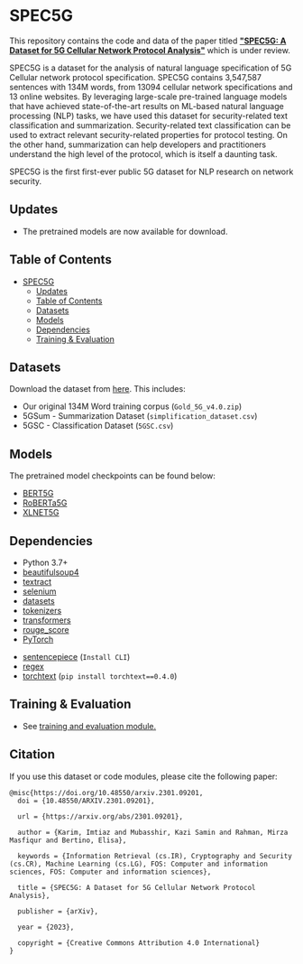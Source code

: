 # SPEC5G

This repository contains the code and data of the paper titled [**"SPEC5G: A Dataset for 5G Cellular Network Protocol Analysis"**]("https://www.overleaf.com/project/6328efc563b20d4fea080ff8") which is under review.

SPEC5G is a dataset for the analysis of natural language specification of 5G Cellular network protocol specification. SPEC5G contains 3,547,587 sentences with 134M words, from 13094 cellular network specifications and 13 online websites. By leveraging large-scale pre-trained language models that have achieved state-of-the-art results on ML-based natural language processing (NLP) tasks, we have used this dataset for security-related text classification and summarization. Security-related text classification can be used to extract relevant security-related properties for protocol testing. On the other hand, summarization can help developers and practitioners understand the high level of the protocol, which is itself a daunting task.

SPEC5G is the first first-ever public 5G dataset for NLP research on network security.

## Updates

* The pretrained models are now available for download.


## Table of Contents

- [SPEC5G](#SPEC5G)
  - [Updates](#updates)
  - [Table of Contents](#table-of-contents)
  - [Datasets](#datasets)
  - [Models](#models)
  - [Dependencies](#dependencies)
  - [Training & Evaluation](#training--evaluation)


## Datasets
  Download the dataset from [here](https://drive.google.com/drive/folders/1Km1wdYnwjdGHiULFO0GL8JZFtDT5ZDb_?usp=sharing). This includes:
* Our original 134M Word training corpus (`Gold_5G_v4.0.zip`)
* 5GSum - Summarization Dataset (`simplification_dataset.csv`)
* 5GSC - Classification Dataset (`5GSC.csv`)

## Models

The pretrained model checkpoints can be found below: 

* [BERT5G](https://drive.google.com/file/d/1Di-Tuoxmfjdu8JnNjHRts0g-rLDdNfsM/view?usp=share_link)
* [RoBERTa5G](https://drive.google.com/file/d/1R9eWnBArusiEv2NuFth5cC2O0sO0D6vy/view?usp=share_link)
* [XLNET5G](https://drive.google.com/file/d/1pMPNGKEyNzFDfZtpBluEIZAG_zyI3XvN/view?usp=share_link)

## Dependencies
* Python 3.7+
* [beautifulsoup4](https://pypi.org/project/beautifulsoup4/)
* [textract](https://pypi.org/project/textract/)
* [selenium](https://pypi.org/project/selenium/)
* [datasets](https://pypi.org/project/datasets/)
* [tokenizers](https://pypi.org/project/tokenizers/)
* [transformers](https://pypi.org/project/transformers/)
* [rouge_score](https://pypi.org/project/rouge_score/)
* [PyTorch](http://pytorch.org/)

[//]: # (* [Cython]&#40;https://pypi.org/project/Cython/&#41;)
* [sentencepiece](https://github.com/google/sentencepiece) (`Install CLI`)
* [regex](https://pypi.org/project/regex/)
* [torchtext](https://pypi.org/project/torchtext) (`pip install torchtext==0.4.0`)


## Training & Evaluation
  * See [training and evaluation module.](model-training/)

[//]: # (  * Try out the models in [Google Colaboratory.]&#40;https://colab.research.google.com/&#41;)

[//]: # (## License)

[//]: # (Contents of this repository are licensed under [Creative Commons Attribution-NonCommercial-ShareAlike 4.0 International License &#40;CC BY-NC-SA 4.0&#41;]&#40;https://creativecommons.org/licenses/by-nc-sa/4.0/&#41;. )

## Citation

If you use this dataset or code modules, please cite the following paper:

```
@misc{https://doi.org/10.48550/arxiv.2301.09201,
  doi = {10.48550/ARXIV.2301.09201},
  
  url = {https://arxiv.org/abs/2301.09201},
  
  author = {Karim, Imtiaz and Mubasshir, Kazi Samin and Rahman, Mirza Masfiqur and Bertino, Elisa},
  
  keywords = {Information Retrieval (cs.IR), Cryptography and Security (cs.CR), Machine Learning (cs.LG), FOS: Computer and information sciences, FOS: Computer and information sciences},
  
  title = {SPEC5G: A Dataset for 5G Cellular Network Protocol Analysis},
  
  publisher = {arXiv},
  
  year = {2023},
  
  copyright = {Creative Commons Attribution 4.0 International}
}
```
